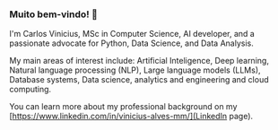 ### Muito bem-vindo! 👋

<!--
**viniciuscva/viniciuscva** is a ✨ _special_ ✨ repository because its `README.md` (this file) appears on your GitHub profile.

Here are some ideas to get you started:

- 🔭 I’m currently working on ...
- 🌱 I’m currently learning ...
- 👯 I’m looking to collaborate on ...
- 🤔 I’m looking for help with ...
- 💬 Ask me about ...
- 📫 How to reach me: ...
- 😄 Pronouns: ...
- ⚡ Fun fact: ...
-->

I'm Carlos Vinicius, MSc in Computer Science, AI developer, and a passionate advocate for Python, Data Science, and Data Analysis.

My main areas of interest include: Artificial Inteligence, Deep learning, Natural language processing (NLP), Large language models (LLMs), Database systems, Data science, analytics and engineering and cloud computing.

You can learn more about my professional background on my [https://www.linkedin.com/in/vinicius-alves-mm/](LinkedIn page). 

